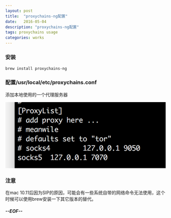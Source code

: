 ```yaml
---
layout: post
title:  "proxychains-ng配置"
date:   2016-05-04
description: "proxychains-ng配置"
tags: proxychains usage
categories: works
---
```


### 安装
	brew install proxychains-ng

### 配置/usr/local/etc/proxychains.conf
添加本地使用的一个代理服务器

![图1](/images/2016-05-04-proxychains-ng-settings-01.png)

### 注意
在mac 10.11后因为SIP的原因，可能会有一些系统自带的网络命令无法使用，这个时候可以使用brew安装一下其它版本的替代。

##### --EOF--
